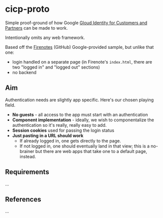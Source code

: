 # cicp-proto

Simple proof-ground of how Google [Gloud Identity for Customers and Partners](https://cloud.google.com/identity-cp/) can be made to work.

Intentionally omits any web framework.

Based off the [Firenotes](https://github.com/GoogleCloudPlatform/python-docs-samples/tree/master/appengine/standard/firebase/firenotes) (GitHub) Google-provided sample, but unlike that one:

- login handled on a separate page (in Firenote's `index.html`, there are two "logged in" and "logged out" sections)
- no backend

## Aim

Authentication needs are slightly app specific. Here's our chosen playing field.

- **No guests** - all access to the app must start with an authentication
- **Component implementation** - ideally, we wish to componentalize the authentication so it's really, really easy to add.
- **Session cookies** used for passing the login status
- **Just pasting in a URL should work**
	- If already logged in, one gets directly to the page.
	- If not logged in, one should eventually land in that view; this is a no-brainer but there are web apps that take one to a default page, instead.

## Requirements

...

## References

...

